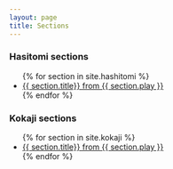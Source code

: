 ```yaml
---
layout: page
title: Sections
---
```


<h3>Hasitomi sections</h3>
<ul class="section-list">
  {% for section in site.hashitomi %}
    <li class="section-list-item">
      <a href="{{ section.url }}">{{ section.title}} from {{ section.play }}</a>
    </li>
  {% endfor %}
</ul>

<h3>Kokaji sections</h3>
<ul class="section-list">
  {% for section in site.kokaji %}
    <li class="section-list-item">
      <a href="{{ section.url }}">{{ section.title}} from {{ section.play }}</a>
    </li>
  {% endfor %}
</ul>
